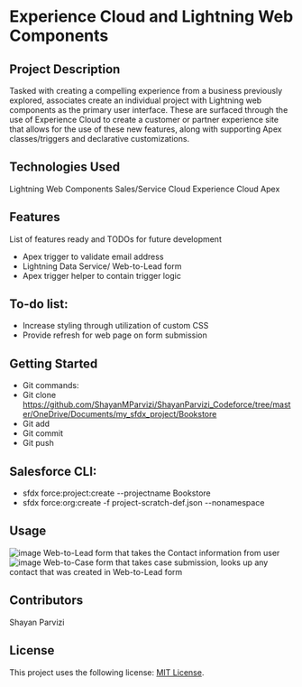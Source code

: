 # Experience Cloud and Lightning Web Components
## Project Description
Tasked with creating a compelling experience from a business previously explored, associates create an individual project with Lightning web components as the primary user interface. These are surfaced through the use of Experience Cloud to create a customer or partner experience site that allows for the use of these new features, along with supporting Apex classes/triggers and declarative customizations.

## Technologies Used
Lightning Web Components
Sales/Service Cloud
Experience Cloud
Apex

## Features
List of features ready and TODOs for future development

* Apex trigger to validate email address
* Lightning Data Service/ Web-to-Lead form
* Apex trigger helper to contain trigger logic
## To-do list:

* Increase styling through utilization of custom CSS
* Provide refresh for web page on form submission

## Getting Started
* Git commands:
* Git clone https://github.com/ShayanMParvizi/ShayanParvizi_Codeforce/tree/master/OneDrive/Documents/my_sfdx_project/Bookstore
* Git add
* Git commit
* Git push

## Salesforce CLI:
* sfdx force:project:create --projectname Bookstore
* sfdx force:org:create -f project-scratch-def.json --nonamespace


## Usage
![image](https://user-images.githubusercontent.com/92421520/147262965-749494f9-1737-4b06-a6b3-49a13d8e69c6.png)
Web-to-Lead form that takes the Contact information from user
![image](https://user-images.githubusercontent.com/92421520/147263643-b3c0695e-0203-4218-868f-3d113b794f4d.png)
Web-to-Case form that takes case submission, looks up any contact that was created in Web-to-Lead form


## Contributors
Shayan Parvizi

## License
This project uses the following license: [MIT License](https://choosealicense.com/licenses/mit/).

